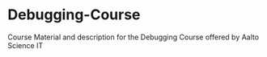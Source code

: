 # Debugging-Course
Course Material and description for the Debugging Course offered by Aalto Science IT
